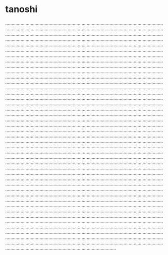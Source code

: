 # tanoshi
...............................................................................................................................................................................................................................................................................................................................................................................................................................................................................................................................................................................................................................................................................................................................................................................................................................................................................................................................................................................................................................................................................................................................................................................................................................................................................................................................................................................................................................................................................................................................................................................................................................................................................................................................................................................................................................................................................................................................................................................................................................................................................................................................................................................................................................................................................................................................................................................................................................................................................................................................................................................................................................................................................................................................................................................................................................................................................................................................................................................................................................................................................................................................................................................................................................................................................................................................................................................................................................................................................................................................................................................................................................................................................................................................................................................................................................................................................................................................................................................................................................................................................................................................................................................................................................................................................................................................................................................................................................................................................................................................................................................................................................................................................................................................................................................................................................................................................................................................................................................................................................................................................................................................................................................................................................................................................................................................................................................................................................................................................................................
